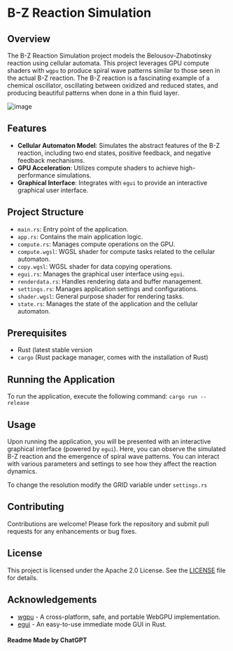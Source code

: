 # B-Z Reaction Simulation

## Overview

The B-Z Reaction Simulation project models the Belousov-Zhabotinsky reaction using cellular automata. This project leverages GPU compute shaders with `wgpu` to produce spiral wave patterns similar to those seen in the actual B-Z reaction. The B-Z reaction is a fascinating example of a chemical oscillator, oscillating between oxidized and reduced states, and producing beautiful patterns when done in a thin fluid layer.

![image](https://github.com/HyperRays/CellSim/assets/107126915/3251eace-4fd4-463d-a1e4-dce00b53b222)

## Features

- **Cellular Automaton Model**: Simulates the abstract features of the B-Z reaction, including two end states, positive feedback, and negative feedback mechanisms.
- **GPU Acceleration**: Utilizes compute shaders to achieve high-performance simulations.
- **Graphical Interface**: Integrates with `egui` to provide an interactive graphical user interface.

## Project Structure

- `main.rs`: Entry point of the application.
- `app.rs`: Contains the main application logic.
- `compute.rs`: Manages compute operations on the GPU.
- `compute.wgsl`: WGSL shader for compute tasks related to the cellular automaton.
- `copy.wgsl`: WGSL shader for data copying operations.
- `egui.rs`: Manages the graphical user interface using `egui`.
- `renderdata.rs`: Handles rendering data and buffer management.
- `settings.rs`: Manages application settings and configurations.
- `shader.wgsl`: General purpose shader for rendering tasks.
- `state.rs`: Manages the state of the application and the cellular automaton.

## Prerequisites

- Rust (latest stable version
- `cargo` (Rust package manager, comes with the installation of Rust)

## Running the Application

To run the application, execute the following command:
    `cargo run --release`

## Usage

Upon running the application, you will be presented with an interactive graphical interface (powered by `egui`). Here, you can observe the simulated B-Z reaction and the emergence of spiral wave patterns. You can interact with various parameters and settings to see how they affect the reaction dynamics.

To change the resolution modify the GRID variable under `settings.rs`

## Contributing

Contributions are welcome! Please fork the repository and submit pull requests for any enhancements or bug fixes.

## License

This project is licensed under the Apache 2.0 License. See the [LICENSE](LICENSE) file for details.

## Acknowledgements

- [wgpu](https://github.com/gfx-rs/wgpu) - A cross-platform, safe, and portable WebGPU implementation.
- [egui](https://github.com/emilk/egui) - An easy-to-use immediate mode GUI in Rust.

#### Readme Made by ChatGPT

